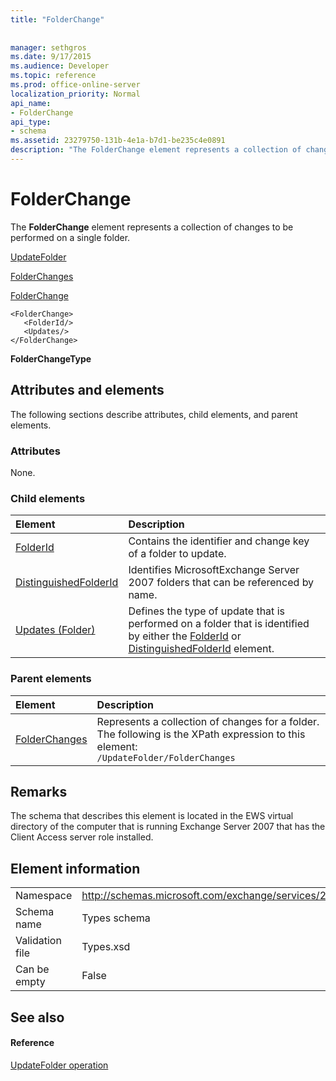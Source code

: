 ```yaml
---
title: "FolderChange"
 
 
manager: sethgros
ms.date: 9/17/2015
ms.audience: Developer
ms.topic: reference
ms.prod: office-online-server
localization_priority: Normal
api_name:
- FolderChange
api_type:
- schema
ms.assetid: 23279750-131b-4e1a-b7d1-be235c4e0891
description: "The FolderChange element represents a collection of changes to be performed on a single folder."
---
```


# FolderChange

The **FolderChange** element represents a collection of changes to be performed on a single folder. 
  
[UpdateFolder](updatefolder.md)
  
[FolderChanges](folderchanges.md)
  
[FolderChange](folderchange.md)
  
```
<FolderChange>
   <FolderId/>
   <Updates/>
</FolderChange>
```

 **FolderChangeType**
## Attributes and elements

The following sections describe attributes, child elements, and parent elements.
  
### Attributes

None.
  
### Child elements

|**Element**|**Description**|
|:-----|:-----|
|[FolderId](folderid.md) <br/> |Contains the identifier and change key of a folder to update.  <br/> |
|[DistinguishedFolderId](distinguishedfolderid.md) <br/> |Identifies MicrosoftExchange Server 2007 folders that can be referenced by name.  <br/> |
|[Updates (Folder)](updates-folder.md) <br/> |Defines the type of update that is performed on a folder that is identified by either the [FolderId](folderid.md) or [DistinguishedFolderId](distinguishedfolderid.md) element.  <br/> |
   
### Parent elements

|**Element**|**Description**|
|:-----|:-----|
|[FolderChanges](folderchanges.md) <br/> |Represents a collection of changes for a folder.  <br/> The following is the XPath expression to this element:  <br/>  `/UpdateFolder/FolderChanges` <br/> |
   
## Remarks

The schema that describes this element is located in the EWS virtual directory of the computer that is running Exchange Server 2007 that has the Client Access server role installed.
  
## Element information

|||
|:-----|:-----|
|Namespace  <br/> |http://schemas.microsoft.com/exchange/services/2006/types  <br/> |
|Schema name  <br/> |Types schema  <br/> |
|Validation file  <br/> |Types.xsd  <br/> |
|Can be empty  <br/> |False  <br/> |
   
## See also

#### Reference

[UpdateFolder operation](updatefolder-operation.md)

